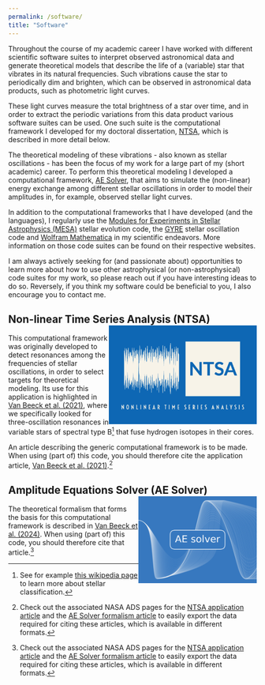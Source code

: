```yaml
---
permalink: /software/
title: "Software"
---
```


Throughout the course of my academic career I have worked with different scientific software suites to interpret observed astronomical data and generate theoretical models that describe the life of a (variable) star that vibrates in its natural frequencies.
Such vibrations cause the star to periodically dim and brighten, which can be observed in astronomical data products, such as photometric light curves.

These light curves measure the total brightness of a star over time, and in order to extract the periodic variations from this data product various software suites can be used.
One such suite is the computational framework I developed for my doctoral dissertation, [NTSA](https://github.com/JVB11/NTSA), which is described in more detail below.

The theoretical modeling of these vibrations - also known as stellar oscillations - has been the focus of my work for a large part of my (short academic) career.
To perform this theoretical modeling I developed a computational framework, [AE Solver](https://github.com/JVB11/AESolver), that aims to simulate the (non-linear) energy exchange among different stellar oscillations in order to model their amplitudes in, for example, observed stellar light curves.

In addition to the computational frameworks that I have developed (and the languages), I regularly use the [Modules for Experiments in Stellar Astrophysics (MESA)](https://docs.mesastar.org/en/stable/) stellar evolution code, the [GYRE](https://gyre.readthedocs.io/en/stable/) stellar oscillation code and [Wolfram Mathematica](https://www.wolfram.com/mathematica/) in my scientific endeavors.
More information on those code suites can be found on their respective websites.

I am always actively seeking for (and passionate about) opportunities to learn more about how to use other astrophysical (or non-astrophysical) code suites for my work, so please reach out if you have interesting ideas to do so.
Reversely, if you think my software could be beneficial to you, I also encourage you to contact me.

## Non-linear Time Series Analysis (NTSA) <a href="https://github.com/JVB11/NTSA"><img align="right" width="300" height="200" src="/images/software/NTSA_logo.png"></a>

This computational framework was originally developed to detect resonances among the frequencies of stellar oscillations, in order to select targets for theoretical modeling.
Its use for this application is highlighted in [Van Beeck et al. (2021)](https://www.aanda.org/articles/aa/full_html/2021/11/aa41572-21/aa41572-21.html), where we specifically looked for three-oscillation resonances in variable stars of spectral type B[^1] that fuse hydrogen isotopes in their cores.

An article describing the generic computational framework is to be made.
When using (part of) this code, you should therefore cite the application article, [Van Beeck et al. (2021)](https://www.aanda.org/articles/aa/full_html/2021/11/aa41572-21/aa41572-21.html).[^2]

## Amplitude Equations Solver (AE Solver) <a href="https://github.com/JVB11/AESolver"><img align="right" width="240" height="176" src="/images/software/AE_solver_logo.png"></a>

The theoretical formalism that forms the basis for this computational framework is described in [Van Beeck et al. (2024)](https://www.aanda.org/articles/aa/full_html/2024/07/aa48369-23/aa48369-23.html).
When using (part of) this code, you should therefore cite that article.[^2]

[^1]: See for example [this wikipedia page](https://en.wikipedia.org/wiki/Stellar_classification) to learn more about stellar classification.
[^2]: Check out the associated NASA ADS pages for the [NTSA application article](https://ui.adsabs.harvard.edu/abs/2021A%26A...655A..59V/abstract) and the [AE Solver formalism article](https://ui.adsabs.harvard.edu/abs/2024A%26A...687A.265V/abstract) to easily export the data required for citing these articles, which is available in different formats.
